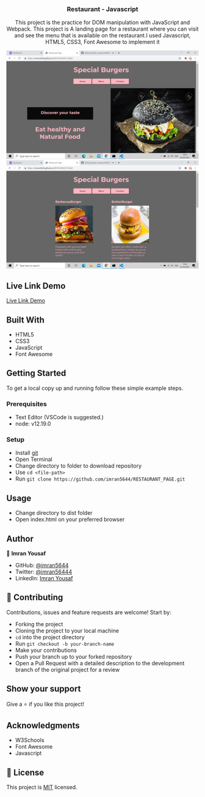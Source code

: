 <h3 align="center">Restaurant - Javascript</h3>

<p align="center">This project is the practice for DOM manipulation with JavaScript and Webpack. This project is A landing page for a restaurant where you can visit and see the menu that is available on the restaurant.I used Javascript, HTML5, CSS3, Font Awesome to implement it</p>


![screenshot](./docs/screenshot_home.png)
![screenshot](./docs/screenshot_menu.png)

## Live Link Demo

[Live Link Demo](https://imran5644.github.io/RESTAURANT_PAGE/)

## Built With

- HTML5
- CSS3
- JavaScript
- Font Awesome


## Getting Started

To get a local copy up and running follow these simple example steps.

### Prerequisites

- Text Editor (VSCode is suggested.)
- node: v12.19.0


### Setup

- Install [git](https://git-scm.com/downloads)
- Open Terminal
- Change directory to folder to download repository
- Use `cd <file-path>`
- Run `git clone https://github.com/imran5644/RESTAURANT_PAGE.git`


## Usage

  - Change directory to dist folder
  - Open index.html on your preferred browser

## Author

👤  **Imran Yousaf**

- GitHub: [@imran5644](https://github.com/imran5644)
- Twitter: [@imran56444](https://twitter.com/imran56444)
- LinkedIn: [Imran Yousaf](https://www.linkedin.com/in/imran-yousaf5644/) 

## 🤝 Contributing

Contributions, issues and feature requests are welcome! Start by:

- Forking the project
- Cloning the project to your local machine
- `cd` into the project directory
- Run `git checkout -b your-branch-name`
- Make your contributions
- Push your branch up to your forked repository
- Open a Pull Request with a detailed description to the development branch of the original project for a review


## Show your support

Give a ⭐️ if you like this project!

## Acknowledgments

- W3Schools
- Font Awesome
- Javascript

## 📝 License

This project is [MIT](LICENSE) licensed.
